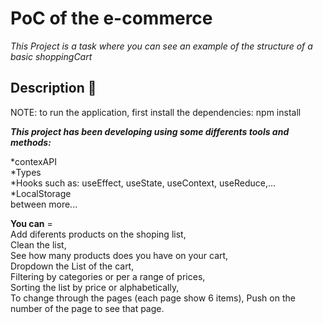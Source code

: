# PoC of the e-commerce

_This Project is a task where you can see an example of the structure of a basic shoppingCart_

## Description 🚀
 
 NOTE: to run the application, first install the dependencies: npm install

  _**This project has been developing using some differents tools and methods:**_    
  
*contexAPI  
*Types  
*Hooks such as: useEffect, useState, useContext, useReduce,...  
*LocalStorage  
between more...  



 **You can** =  
 Add diferents products on the shoping list,  
 Clean the list,  
 See how many products does you have on your cart,  
 Dropdown the List of the cart,  
 Filtering by categories or per a range of prices,  
 Sorting the list by price or alphabetically,  
 To change through the pages (each page show 6 items),
 Push on the number of the page to see that page.  


